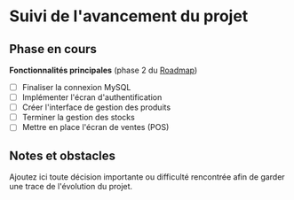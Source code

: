 # Suivi de l'avancement du projet

## Phase en cours
**Fonctionnalités principales** (phase 2 du [Roadmap](CAHIER_DE_CHARGE.md))

- [ ] Finaliser la connexion MySQL
- [ ] Implémenter l\'écran d\'authentification
- [ ] Créer l\'interface de gestion des produits
- [ ] Terminer la gestion des stocks
- [ ] Mettre en place l\'écran de ventes (POS)

## Notes et obstacles
Ajoutez ici toute décision importante ou difficulté rencontrée afin de garder une trace de l\'évolution du projet.
